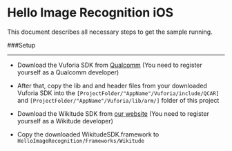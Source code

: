 # Hello Image Recognition iOS

This document describes all necessary steps to get the sample running.


###Setup
***

* Download the Vuforia SDK from [Qualcomm](https://ar.qualcomm.at/sdk/ios) (You need to register yourself as a Qualcomm developer)

* After that, copy the lib and and header files from your downloaded Vuforia SDK into the ``` [ProjectFolder/"AppName"/Vuforia/include/QCAR] ``` and ``` [ProjectFolder/"AppName"/Vuforia/lib/arm/] ``` folder of this project 

* Download the Wikitude SDK from [our website](http://www.wikitude.com/developer/download-sdk) (You need to register yourself as a Wikitude developer)

* Copy the downloaded WikitudeSDK.framework to ```HelloImageRecognition/Frameworks/Wikitude```


